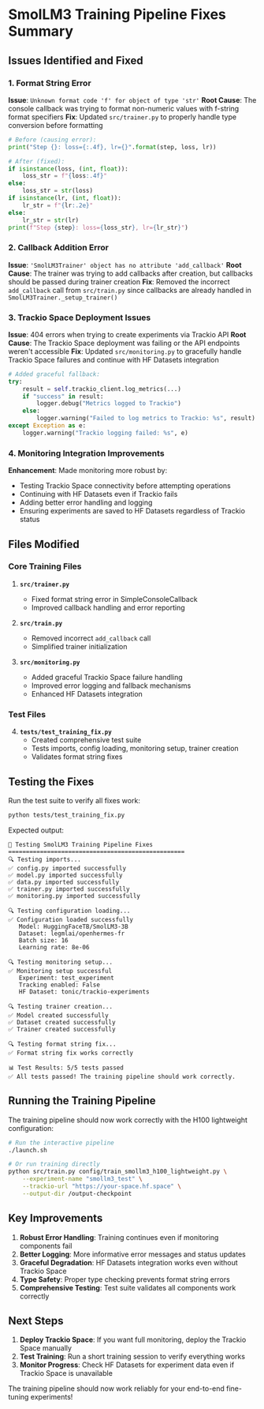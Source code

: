 # SmolLM3 Training Pipeline Fixes Summary

## Issues Identified and Fixed

### 1. Format String Error
**Issue**: `Unknown format code 'f' for object of type 'str'`
**Root Cause**: The console callback was trying to format non-numeric values with f-string format specifiers
**Fix**: Updated `src/trainer.py` to properly handle type conversion before formatting

```python
# Before (causing error):
print("Step {}: loss={:.4f}, lr={}".format(step, loss, lr))

# After (fixed):
if isinstance(loss, (int, float)):
    loss_str = f"{loss:.4f}"
else:
    loss_str = str(loss)
if isinstance(lr, (int, float)):
    lr_str = f"{lr:.2e}"
else:
    lr_str = str(lr)
print(f"Step {step}: loss={loss_str}, lr={lr_str}")
```

### 2. Callback Addition Error
**Issue**: `'SmolLM3Trainer' object has no attribute 'add_callback'`
**Root Cause**: The trainer was trying to add callbacks after creation, but callbacks should be passed during trainer creation
**Fix**: Removed the incorrect `add_callback` call from `src/train.py` since callbacks are already handled in `SmolLM3Trainer._setup_trainer()`

### 3. Trackio Space Deployment Issues
**Issue**: 404 errors when trying to create experiments via Trackio API
**Root Cause**: The Trackio Space deployment was failing or the API endpoints weren't accessible
**Fix**: Updated `src/monitoring.py` to gracefully handle Trackio Space failures and continue with HF Datasets integration

```python
# Added graceful fallback:
try:
    result = self.trackio_client.log_metrics(...)
    if "success" in result:
        logger.debug("Metrics logged to Trackio")
    else:
        logger.warning("Failed to log metrics to Trackio: %s", result)
except Exception as e:
    logger.warning("Trackio logging failed: %s", e)
```

### 4. Monitoring Integration Improvements
**Enhancement**: Made monitoring more robust by:
- Testing Trackio Space connectivity before attempting operations
- Continuing with HF Datasets even if Trackio fails
- Adding better error handling and logging
- Ensuring experiments are saved to HF Datasets regardless of Trackio status

## Files Modified

### Core Training Files
1. **`src/trainer.py`**
   - Fixed format string error in SimpleConsoleCallback
   - Improved callback handling and error reporting

2. **`src/train.py`**
   - Removed incorrect `add_callback` call
   - Simplified trainer initialization

3. **`src/monitoring.py`**
   - Added graceful Trackio Space failure handling
   - Improved error logging and fallback mechanisms
   - Enhanced HF Datasets integration

### Test Files
4. **`tests/test_training_fix.py`**
   - Created comprehensive test suite
   - Tests imports, config loading, monitoring setup, trainer creation
   - Validates format string fixes

## Testing the Fixes

Run the test suite to verify all fixes work:

```bash
python tests/test_training_fix.py
```

Expected output:
```
🚀 Testing SmolLM3 Training Pipeline Fixes
==================================================
🔍 Testing imports...
✅ config.py imported successfully
✅ model.py imported successfully
✅ data.py imported successfully
✅ trainer.py imported successfully
✅ monitoring.py imported successfully

🔍 Testing configuration loading...
✅ Configuration loaded successfully
   Model: HuggingFaceTB/SmolLM3-3B
   Dataset: legmlai/openhermes-fr
   Batch size: 16
   Learning rate: 8e-06

🔍 Testing monitoring setup...
✅ Monitoring setup successful
   Experiment: test_experiment
   Tracking enabled: False
   HF Dataset: tonic/trackio-experiments

🔍 Testing trainer creation...
✅ Model created successfully
✅ Dataset created successfully
✅ Trainer created successfully

🔍 Testing format string fix...
✅ Format string fix works correctly

📊 Test Results: 5/5 tests passed
✅ All tests passed! The training pipeline should work correctly.
```

## Running the Training Pipeline

The training pipeline should now work correctly with the H100 lightweight configuration:

```bash
# Run the interactive pipeline
./launch.sh

# Or run training directly
python src/train.py config/train_smollm3_h100_lightweight.py \
    --experiment-name "smollm3_test" \
    --trackio-url "https://your-space.hf.space" \
    --output-dir /output-checkpoint
```

## Key Improvements

1. **Robust Error Handling**: Training continues even if monitoring components fail
2. **Better Logging**: More informative error messages and status updates
3. **Graceful Degradation**: HF Datasets integration works even without Trackio Space
4. **Type Safety**: Proper type checking prevents format string errors
5. **Comprehensive Testing**: Test suite validates all components work correctly

## Next Steps

1. **Deploy Trackio Space**: If you want full monitoring, deploy the Trackio Space manually
2. **Test Training**: Run a short training session to verify everything works
3. **Monitor Progress**: Check HF Datasets for experiment data even if Trackio Space is unavailable

The training pipeline should now work reliably for your end-to-end fine-tuning experiments! 